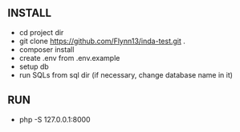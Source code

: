 **INSTALL**
-
- cd project dir
- git clone https://github.com/Flynn13/inda-test.git . 
- composer install
- create .env from .env.example
- setup db
- run SQLs from sql dir (if necessary, change database name in it)

**RUN**
-
- php -S 127.0.0.1:8000